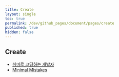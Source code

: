 ```yaml
---
title: Create
layout: single
toc: true
permalink: /dev/github_pages/document/pages/create
published: true
hidden: false
---
```


<head>
  <base target="_blank">
</head>



## Create

- [취미로 코딩하는 개발자](https://devinlife.com/howto%20github%20pages/new-pages/#1-page-%EA%B8%80-%EB%93%B1%EB%A1%9D%ED%95%98%EA%B8%B0)
- [Minimal Mistakes](https://mmistakes.github.io/minimal-mistakes/docs/pages/)

